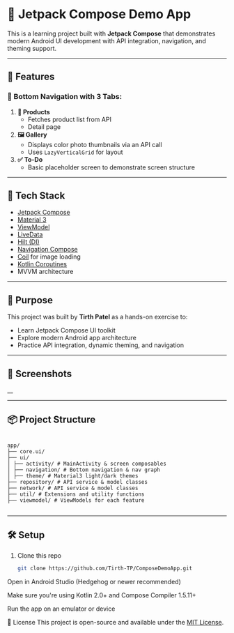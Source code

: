 # 🧪 Jetpack Compose Demo App

This is a learning project built with **Jetpack Compose** that demonstrates modern Android UI development with API integration, navigation, and theming support.

---

## 📱 Features

### 🚀 Bottom Navigation with 3 Tabs:
1. **🛒 Products**
   - Fetches product list from API
   - Detail page
2. **🖼 Gallery**
   - Displays color photo thumbnails via an API call
   - Uses `LazyVerticalGrid` for layout
3. **✅ To-Do**
   - Basic placeholder screen to demonstrate screen structure

---

## 🧱 Tech Stack

- [Jetpack Compose](https://developer.android.com/jetpack/compose)
- [Material 3](https://developer.android.com/jetpack/compose/designsystems/material3)
- [ViewModel](https://developer.android.com/topic/libraries/architecture/viewmodel)
- [LiveData](https://developer.android.com/topic/libraries/architecture/livedata)
- [Hilt (DI)](https://developer.android.com/training/dependency-injection/hilt-android)
- [Navigation Compose](https://developer.android.com/jetpack/compose/navigation)
- [Coil](https://coil-kt.github.io/coil/) for image loading
- [Kotlin Coroutines](https://kotlinlang.org/docs/coroutines-overview.html)
- MVVM architecture

---

## 🎯 Purpose

This project was built by **Tirth Patel** as a hands-on exercise to:
- Learn Jetpack Compose UI toolkit
- Explore modern Android app architecture
- Practice API integration, dynamic theming, and navigation

---

## 📸 Screenshots

__

---

## 📦 Project Structure

```

app/
├── core.ui/
├── ui/
│ ├── activity/ # MainActivity & screen composables
│ ├── navigation/ # Bottom navigation & nav graph
│ ├── theme/ # Material3 light/dark themes
├── repository/ # API service & model classes
├── network/ # API service & model classes
├── util/ # Extensions and utility functions
├── viewmodel/ # ViewModels for each feature


````

---

## 🛠 Setup

1. Clone this repo  
   ```bash
   git clone https://github.com/Tirth-TP/ComposeDemoApp.git
Open in Android Studio (Hedgehog or newer recommended)

Make sure you're using Kotlin 2.0+ and Compose Compiler 1.5.11+

Run the app on an emulator or device

📝 License
This project is open-source and available under the [MIT License](./LICENSE).
